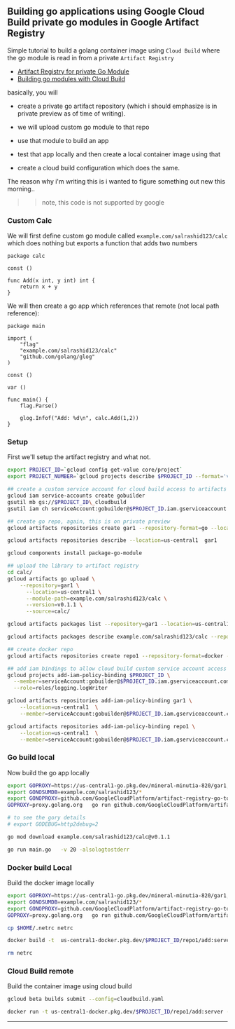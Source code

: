 ## Building go applications using Google Cloud Build private go modules in Google Artifact Registry

Simple tutorial to build a golang container image using `Cloud Build` where the go module is read in from a private `Artifact Registry`

- [Artifact Registry for private Go Module](https://cloud.google.com/artifact-registry/docs/go)
- [Building go modules with Cloud Build](https://cloud.google.com/build/docs/building/build-go)

basically, you will 

- create a private go artifact repository (which i should emphasize is in private preview as of time of writing).

- we will upload custom go module to that repo

- use that module to build an app

- test that app locally and then create a local container image using that

- create a cloud build configuration which does the same.


The reason why i'm writing this is i wanted to figure something out new this morning..


>> note, this code is not supported by google

### Custom Calc

We will first define  custom go module called `example.com/salrashid123/calc` which does nothing but exports a function that adds two numbers

```golang
package calc

const ()

func Add(x int, y int) int {
	return x + y
}
```

We will then create a go app which references that remote (not local path reference):

```golang
package main

import (
	"flag"
	"example.com/salrashid123/calc"
	"github.com/golang/glog"
)

const ()

var ()

func main() {
	flag.Parse()
	
	glog.Infof("Add: %d\n", calc.Add(1,2))
}
```

### Setup

First we'll setup the artifact registry and what not.

```bash
export PROJECT_ID=`gcloud config get-value core/project`
export PROJECT_NUMBER=`gcloud projects describe $PROJECT_ID --format='value(projectNumber)'`

## create a custom service account for cloud build access to artifacts
gcloud iam service-accounts create gobuilder
gsutil mb gs://$PROJECT_ID\_cloudbuild
gsutil iam ch serviceAccount:gobuilder@$PROJECT_ID.iam.gserviceaccount.com:objectAdmin gs://$PROJECT_ID\_cloudbuild

## create go repo, again, this is on private preview
gcloud artifacts repositories create gar1 --repository-format=go --location=us-central1

gcloud artifacts repositories describe --location=us-central1  gar1

gcloud components install package-go-module

## upload the library to artifact registry
cd calc/
gcloud artifacts go upload \
    --repository=gar1 \
      --location=us-central1 \
      --module-path=example.com/salrashid123/calc \
      --version=v0.1.1 \
      --source=calc/

gcloud artifacts packages list --repository=gar1 --location=us-central1

gcloud artifacts packages describe example.com/salrashid123/calc --repository=gar1 --location=us-central1

## create docker repo
gcloud artifacts repositories create repo1 --repository-format=docker --location=us-central1

## add iam bindings to allow cloud build custom service account access to write loags, read from the go repo, write to docker repo
gcloud projects add-iam-policy-binding $PROJECT_ID \
  --member=serviceAccount:gobuilder@$PROJECT_ID.iam.gserviceaccount.com  \
  --role=roles/logging.logWriter

gcloud artifacts repositories add-iam-policy-binding gar1 \
    --location=us-central1  \
    --member=serviceAccount:gobuilder@$PROJECT_ID.iam.gserviceaccount.com  --role=roles/artifactregistry.reader

gcloud artifacts repositories add-iam-policy-binding repo1 \
    --location=us-central1  \
    --member=serviceAccount:gobuilder@$PROJECT_ID.iam.gserviceaccount.com  --role=roles/artifactregistry.writer
```

### Go build local 

Now build the go app locally

```bash
export GOPROXY=https://us-central1-go.pkg.dev/mineral-minutia-820/gar1,https://proxy.golang.org,direct
export GONOSUMDB=example.com/salrashid123/*
export GONOPROXY=github.com/GoogleCloudPlatform/artifact-registry-go-tools
GOPROXY=proxy.golang.org   go run github.com/GoogleCloudPlatform/artifact-registry-go-tools/cmd/auth@latest refresh

# to see the gory details
# export GODEBUG=http2debug=2

go mod download example.com/salrashid123/calc@v0.1.1

go run main.go   -v 20 -alsologtostderr
```

### Docker build Local

Build the docker image locally

```bash
export GOPROXY=https://us-central1-go.pkg.dev/mineral-minutia-820/gar1,https://proxy.golang.org,direct
export GONOSUMDB=example.com/salrashid123/*
export GONOPROXY=github.com/GoogleCloudPlatform/artifact-registry-go-tools
GOPROXY=proxy.golang.org   go run github.com/GoogleCloudPlatform/artifact-registry-go-tools/cmd/auth@latest refresh

cp $HOME/.netrc netrc

docker build -t  us-central1-docker.pkg.dev/$PROJECT_ID/repo1/add:server .

rm netrc
```

### Cloud Build remote

Build the container image using cloud build

```bash
gcloud beta builds submit --config=cloudbuild.yaml

docker run -t us-central1-docker.pkg.dev/$PROJECT_ID/repo1/add:server -v 20 -alsologtostderr
```

---
